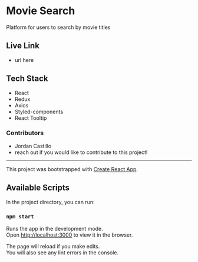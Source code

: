 # Movie Search 
Platform for users to search by movie titles 

## Live Link
- url here

## Tech Stack 
- React
- Redux 
- Axios 
- Styled-components
- React Tooltip 

### Contributors 
- Jordan Castillo 
- reach out if you would like to contribute to this project!

----

This project was bootstrapped with [Create React App](https://github.com/facebook/create-react-app).

## Available Scripts

In the project directory, you can run:

### `npm start`

Runs the app in the development mode.<br />
Open [http://localhost:3000](http://localhost:3000) to view it in the browser.

The page will reload if you make edits.<br />
You will also see any lint errors in the console.

